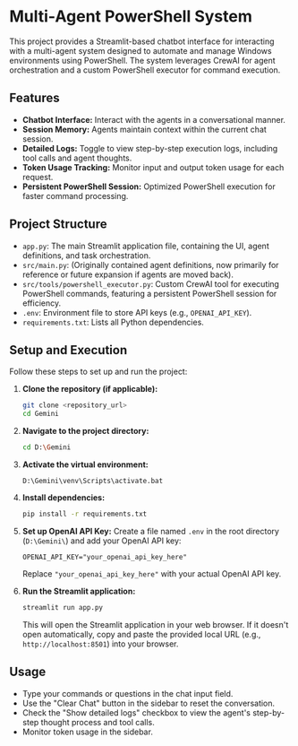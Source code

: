 # Multi-Agent PowerShell System

This project provides a Streamlit-based chatbot interface for interacting with a multi-agent system designed to automate and manage Windows environments using PowerShell. The system leverages CrewAI for agent orchestration and a custom PowerShell executor for command execution.

## Features

*   **Chatbot Interface:** Interact with the agents in a conversational manner.
*   **Session Memory:** Agents maintain context within the current chat session.
*   **Detailed Logs:** Toggle to view step-by-step execution logs, including tool calls and agent thoughts.
*   **Token Usage Tracking:** Monitor input and output token usage for each request.
*   **Persistent PowerShell Session:** Optimized PowerShell execution for faster command processing.

## Project Structure

*   `app.py`: The main Streamlit application file, containing the UI, agent definitions, and task orchestration.
*   `src/main.py`: (Originally contained agent definitions, now primarily for reference or future expansion if agents are moved back).
*   `src/tools/powershell_executor.py`: Custom CrewAI tool for executing PowerShell commands, featuring a persistent PowerShell session for efficiency.
*   `.env`: Environment file to store API keys (e.g., `OPENAI_API_KEY`).
*   `requirements.txt`: Lists all Python dependencies.

## Setup and Execution

Follow these steps to set up and run the project:

1.  **Clone the repository (if applicable):**
    ```bash
    git clone <repository_url>
    cd Gemini
    ```

2.  **Navigate to the project directory:**
    ```bash
    cd D:\Gemini
    ```

3.  **Activate the virtual environment:**
    ```
    D:\Gemini\venv\Scripts\activate.bat
    ```

4.  **Install dependencies:**
    ```bash
    pip install -r requirements.txt
    ```

5.  **Set up OpenAI API Key:**
    Create a file named `.env` in the root directory (`D:\Gemini\`) and add your OpenAI API key:
    ```
    OPENAI_API_KEY="your_openai_api_key_here"
    ```
    Replace `"your_openai_api_key_here"` with your actual OpenAI API key.

6.  **Run the Streamlit application:**
    ```bash
    streamlit run app.py
    ```

    This will open the Streamlit application in your web browser. If it doesn't open automatically, copy and paste the provided local URL (e.g., `http://localhost:8501`) into your browser.

## Usage

*   Type your commands or questions in the chat input field.
*   Use the "Clear Chat" button in the sidebar to reset the conversation.
*   Check the "Show detailed logs" checkbox to view the agent's step-by-step thought process and tool calls.
*   Monitor token usage in the sidebar.

